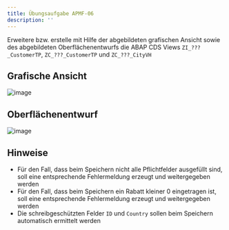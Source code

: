 ```yaml
---
title: Übungsaufgabe APMF-06
description: ''
---
```


Erweitere bzw. erstelle mit Hilfe der abgebildeten grafischen Ansicht sowie des abgebildeten Oberflächenentwurfs die ABAP CDS Views `ZI_???_CustomerTP`, `ZC_???_CustomerTP` und `ZC_???_CityVH`

## Grafische Ansicht
![image](https://user-images.githubusercontent.com/47243617/204797816-7b404009-ef88-490d-b3f5-2159b044172b.png)

## Oberflächenentwurf
![image](https://user-images.githubusercontent.com/47243617/204798146-e2a21821-124a-4d36-a4d1-890b27531bec.png)

## Hinweise
- Für den Fall, dass beim Speichern nicht alle Pflichtfelder ausgefüllt sind, soll eine entsprechende Fehlermeldung erzeugt und weitergegeben werden
- Für den Fall, dass beim Speichern ein Rabatt kleiner 0 eingetragen ist, soll eine entsprechende Fehlermeldung erzeugt und weitergegeben werden
- Die schreibgeschützten Felder `ID` und `Country` sollen beim Speichern automatisch ermittelt werden
